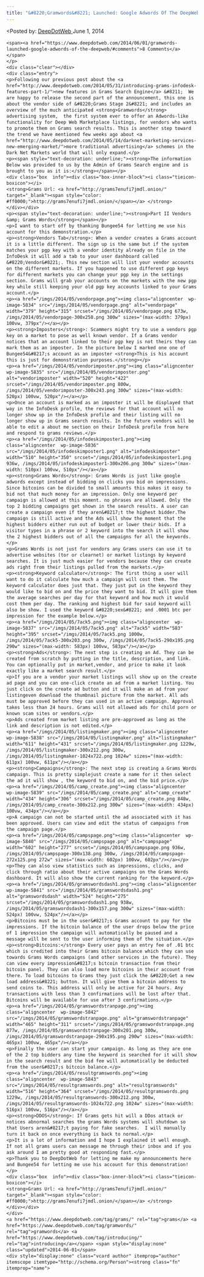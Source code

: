 ```yaml
---
title: "&#8220;Gramwords&#8221; Launched: Google Adwords Of The DeepWeb!"
---
```


<article class="post-listing post-5833 post type-post status-publish format-standard has-post-thumbnail hentry  tag-grams tag-gramwords tag-introducing">
<<span>Posted by: <a href="https://www.deepdotweb.com/author/admin/" title="">DeepDotWeb </a></span>
    <span>June 1, 2014</span>
    
    <span><a href="https://www.deepdotweb.com/2014/06/01/gramwords-launched-google-adwords-of-the-deepweb/#comments">8 Comments</a></span>
    </p>
    <div class="clear"></div>
    <div class="entry">
    <p>Following our previous post about the <a href="http://www.deepdotweb.com/2014/05/31/introducing-grams-infodesk-features-part-1/">new features in Grams Search Engine</a> &#8211;  We are happy to release the second part of the announcement, this one is about the vendor side of &#8220;Grams Stage 2&#8221; and includes an overview of the much anticipated <strong>Gramwords</strong> advertising system,  the first system ever to offer an Adwords-like functionality for Deep Web Marketplace listings, for vendors who wants to promote them on Grams search results. This is another step toward the trend we have mentioned few weeks ago about <a href="http://www.deepdotweb.com/2014/05/14/darknet-marketing-services-new-emerging-market/">more traditional advertising</a> schemes in the Dark Net Markets world that will only expand.</p>
    <p><span style="text-decoration: underline;"><strong>The information Below was provided to us by the Admin of Grams Search engine and is brought to you as it is:</strong></span></p>
    <div class="box  info"><div class="box-inner-block"><i class="tieicon-boxicon"></i>
    <strong>Grams Url: <a href="http://grams7enufi7jmdl.onion/" target="_blank"><span style="color: #ff0000;">http://grams7enufi7jmdl.onion/</span></a> </strong>
    </div></div>
    <p><span style="text-decoration: underline;"><strong>Part II Vendors &amp; Grams Words</strong></span></p>
    <p>I want to start off by thanking Bungee54 for letting me use his account for this demonstration.</p>
    <p><strong>Vendors Tab</strong>: When a vendor creates a Grams account it is a little different. The sign up is the same but if the system matches your pgp key with a vendor identity already on file in the InfoDesk it will add a tab to your user dashboard called &#8220;Vendor&#8221;. This new section will list your vendor accounts on the different markets. If you happened to use different pgp keys for different markets you can change your pgp key in the settings section. Grams will grab your accounts on the markets with the new pgp key while still keeping your old pgp key accounts linked to your Grams account.</p>
    <p><a href="/imgs/2014/05/vendorpage.png"><img class="aligncenter  wp-image-5834" src="/imgs/2014/05/vendorpage.png" alt="vendorpage" width="379" height="315" srcset="/imgs/2014/05/vendorpage.png 673w, /imgs/2014/05/vendorpage-300x250.png 300w" sizes="(max-width: 379px) 100vw, 379px"/></a></p>
    <p><strong>Imposters</strong>: Scammers might try to use a vendors pgp key on a market to pose as well known vendor. If a Grams vendor notices that an account linked to their pgp key is not theirs they can mark them as an imposter. In the picture below I marked one one of Bungee54&#8217;s account as an imposter <strong>This is his account this is just for demonstration purposes.</strong></p>
    <p><a href="/imgs/2014/05/vendorimposter.png"><img class="aligncenter  wp-image-5835" src="/imgs/2014/05/vendorimposter.png" alt="vendorimposter" width="520" height="422" srcset="/imgs/2014/05/vendorimposter.png 800w, /imgs/2014/05/vendorimposter-300x243.png 300w" sizes="(max-width: 520px) 100vw, 520px"/></a></p>
    <p>Once an account is marked as an imposter it will be displayed that way in the InfoDesk profile, the reviews for that account will no longer show up in the InfoDesk profile and their listing will no longer show up in Grams search results. In the future vendors will be able to edit a about me section on their InfoDesk profile from here and respond to grams reviews.</p>
    <p><a href="/imgs/2014/05/infodeskimposter1.png"><img class="aligncenter  wp-image-5836" src="/imgs/2014/05/infodeskimposter1.png" alt="infodeskimposter" width="510" height="350" srcset="/imgs/2014/05/infodeskimposter1.png 936w, /imgs/2014/05/infodeskimposter1-300x206.png 300w" sizes="(max-width: 510px) 100vw, 510px"/></a></p>
    <p><strong>Grams Words</strong>: Grams Words is just like google adwords except instead of bidding on clicks you bid on impressions. Since bitcoins can be divided to small amounts this makes it easy to bid not that much money for an impression. Only one keyword per campaign is allowed at this moment. no phrases are allowed. Only the top 2 bidding campaigns get shown in the search results. A user can create a campaign even if they aren&#8217;t the highest bidder.The campaign is still active and the Ads will show the moment that the highest bidders either run out of budget or lower their bids. If a visitor types in a phrase or 2 keyword into the search it will show the 2 highest bidders out of all the campaigns for all the keywords.</p>
    <p>Grams Words is not just for vendors any Grams users can use it to advertise websites (tor or clearnet) or market listings by keyword searches. It is just much easier for vendors because they can create ads right from their listings pulled from the markets.</p>
    <p><strong>Keyword calculator</strong>: The first thing a user will want to do it calculate how much a campaign will cost them. The keyword calculator does just that. They just put in the keyword they would like to bid on and the price they want to bid. It will give them the average searches per day for that keyword and how much it would cost them per day. The ranking and highest bid for said keyword will also be show. I used the keyword &#8220;sex&#8221; and .0001 btc per impression for the example below.</p>
    <p><a href="/imgs/2014/05/7ack5.png"><img class="aligncenter  wp-image-5837" src="/imgs/2014/05/7ack5.png" alt="7ack5" width="583" height="395" srcset="/imgs/2014/05/7ack5.png 1000w, /imgs/2014/05/7ack5-300x203.png 300w, /imgs/2014/05/7ack5-290x195.png 290w" sizes="(max-width: 583px) 100vw, 583px"/></a></p>
    <p><strong>Ads</strong>: The next step is creating an Ad. They can be created from scratch by putting in the title, description, and link. You can optionally put in market,vendor, and price to make it look exactly like a market search result.</p>
    <p>If you are a vendor your market listings will show up on the create ad page and you can one-click create an ad from a market listing. You just click on the create ad button and it will make an ad from your listingeven download the thumbnail picture from the market. All ads must be approved before they can used in an active campaign. Approval takes less than 24 hours. Grams will not allowed ads for child porn or known scam sites or vendors.</p>
    <p>Ads created from market listing are pre-approved as long as the link and description is not edited.</p>
    <p><a href="/imgs/2014/05/listingmaker.png"><img class="aligncenter  wp-image-5838" src="/imgs/2014/05/listingmaker.png" alt="listingmaker" width="611" height="431" srcset="/imgs/2014/05/listingmaker.png 1229w, /imgs/2014/05/listingmaker-300x212.png 300w, /imgs/2014/05/listingmaker-1024x722.png 1024w" sizes="(max-width: 611px) 100vw, 611px"/></a></p>
    <p><strong>Campaigns</strong>: The next step is creating a Grams Words campaign. This is pretty simplejust create a name for it then select the ad it will show , the keyword to bid on, and the bid price.</p>
    <p><a href="/imgs/2014/05/camp_create.png"><img class="aligncenter  wp-image-5839" src="/imgs/2014/05/camp_create.png" alt="camp_create" width="434" height="306" srcset="/imgs/2014/05/camp_create.png 848w, /imgs/2014/05/camp_create-300x212.png 300w" sizes="(max-width: 434px) 100vw, 434px"/></a></p>
    <p>A campaign can not be started until the ad associated with it has been approved. Users can view and edit the status of campaigns from the campaign page.</p>
    <p><a href="/imgs/2014/05/campspage.png"><img class="aligncenter  wp-image-5840" src="/imgs/2014/05/campspage.png" alt="campspage" width="602" height="277" srcset="/imgs/2014/05/campspage.png 936w, /imgs/2014/05/campspage-300x138.png 300w, /imgs/2014/05/campspage-272x125.png 272w" sizes="(max-width: 602px) 100vw, 602px"/></a></p>
    <p>They can also view statistics such as impressions, clicks, and click through ratio about their active campaigns on the Grams Words dashboard. It will also show the current ranking for the keyword.</p>
    <p><a href="/imgs/2014/05/gramswordsdash1.png"><img class="aligncenter  wp-image-5841" src="/imgs/2014/05/gramswordsdash1.png" alt="gramswordsdash" width="524" height="275" srcset="/imgs/2014/05/gramswordsdash1.png 938w, /imgs/2014/05/gramswordsdash1-300x157.png 300w" sizes="(max-width: 524px) 100vw, 524px"/></a></p>
    <p>Bitcoins must be in the user&#8217;s Grams account to pay for the impressions. If the bitcoin balance of the user drops below the price of 1 impression the campaign will automatically be paused and a message will be sent to the user informing them of the situation.</p>
    <p><strong>Bitcoins:</strong> Every user pays an entry fee of .01 btc which is credited into their Grams bitcoin balance which they can use towards Grams Words campaigns (and other services in the future). They can view every impression&#8217;s bitcoin transaction from their bitcoin panel. They can also load more bitcoins in their account from there. To load bitcoins to Grams they just click the &#8220;Get a new load address&#8221; button. It will give them a bitcoin address to send coins to. This address will only be active for 24 hours. Any transactions with less than 3 confirmations will be lost after that.  Bitcoins will be available for use after 3 confirmations.</p>
    <p><a href="/imgs/2014/05/gramswordstranpage.png"><img class="aligncenter  wp-image-5842" src="/imgs/2014/05/gramswordstranpage.png" alt="gramswordstranpage" width="465" height="311" srcset="/imgs/2014/05/gramswordstranpage.png 877w, /imgs/2014/05/gramswordstranpage-300x201.png 300w, /imgs/2014/05/gramswordstranpage-290x195.png 290w" sizes="(max-width: 465px) 100vw, 465px"/></a></p>
    <p>Finally the user can start your campaign. As long as they are one of the 2 top bidders any time the keyword is searched for it will show in the search result and the bid fee will automatically be deducted from the user&#8217;s bitcoin balance.</p>
    <p><a href="/imgs/2014/05/resultgramswords.png"><img class="aligncenter  wp-image-5843" src="/imgs/2014/05/resultgramswords.png" alt="resultgramswords" width="516" height="364" srcset="/imgs/2014/05/resultgramswords.png 1229w, /imgs/2014/05/resultgramswords-300x212.png 300w, /imgs/2014/05/resultgramswords-1024x722.png 1024w" sizes="(max-width: 516px) 100vw, 516px"/></a></p>
    <p><strong>DDOS</strong>: If Grams gets hit will a DDos attack or notices abnormal searches the grams Words systems will shutdown so that Users aren&#8217;t paying for fake searches.  I will manually turn it back on once everything is back to normal.</p>
    <p>It is a lot of information and I hope I explained it well enough. If not all grams users can message me through their inbox and if you ask around I am pretty good at responding fast.</p>
    <p>Thank you to DeepDotWeb for letting me make my announcements here and Bungee54 for letting me use his account for this demonstration!</p>
    <div class="box  info"><div class="box-inner-block"><i class="tieicon-boxicon"></i>
    <strong>Grams Url: <a href="http://grams7enufi7jmdl.onion/" target="_blank"><span style="color: #ff0000;">http://grams7enufi7jmdl.onion/</span></a> </strong>
    </div></div>
    </div>
    <a href="https://www.deepdotweb.com/tag/grams/" rel="tag">grams</a> <a href="https://www.deepdotweb.com/tag/gramwords/" rel="tag">gramwords</a> <a href="https://www.deepdotweb.com/tag/introducing/" rel="tag">introducing</a></span> <span style="display:none" class="updated">2014-06-01</span>
    <div style="display:none" class="vcard author" itemprop="author" itemscope itemtype="http://schema.org/Person"><strong class="fn" itemprop="name">
    
